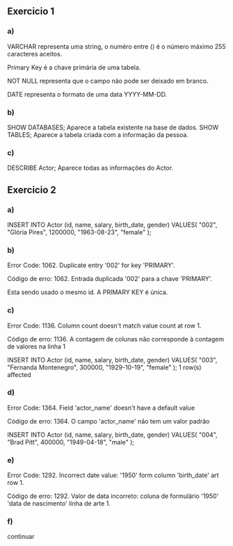 ## Exercicio 1
### a)
VARCHAR representa uma string, o numéro entre () é o número máximo 255 caracteres aceitos.

Primary Key é a chave primária de uma tabela.

NOT NULL representa que o campo não pode ser deixado em branco.

DATE representa o formato de uma data YYYY-MM-DD. 

### b)
SHOW DATABASES;
Aparece a tabela existente na base de dados.
SHOW TABLES;
Aparece a tabela criada com a informação da pessoa.

### c)
 DESCRIBE Actor;
 Aparece todas as informações do Actor.

## Exercicio 2

### a)
INSERT INTO Actor (id, name, salary, birth_date, gender)
 VALUES(
  "002", 
  "Glória Pires",
  1200000,
  "1963-08-23", 
  "female"
);

### b)
Error Code: 1062. Duplicate entry '002' for key 'PRIMARY'. 

Código de erro: 1062. Entrada duplicada '002' para a chave 'PRIMARY'.

Esta sendo usado o mesmo id. A PRIMARY KEY  é única.

### c)

Error Code: 1136. Column count doesn't match value count at row 1.

Código de erro: 1136. A contagem de colunas não corresponde à contagem de valores na linha 1

INSERT INTO Actor (id, name, salary, birth_date, gender)
VALUES(
  "003", 
  "Fernanda Montenegro",
  300000,
  "1929-10-19", 
  "female"
);
1 row(s) affected
### d)
Error Code: 1364. Field 'actor_name' doesn't have a default value

Código de erro: 1364. O campo 'actor_name' não tem um valor padrão

INSERT INTO Actor (id, name, salary, birth_date, gender)
VALUES(
  "004",
  "Brad Pitt",
  400000,
  "1949-04-18", 
  "male"
);

### e)

Error Code: 1292. Incorrect date value: '1950' form column 'birth_date' art row 1.

Código de erro: 1292. Valor de data incorreto: coluna de formulário '1950' 'data de nascimento' linha de arte 1.

### f)
continuar
